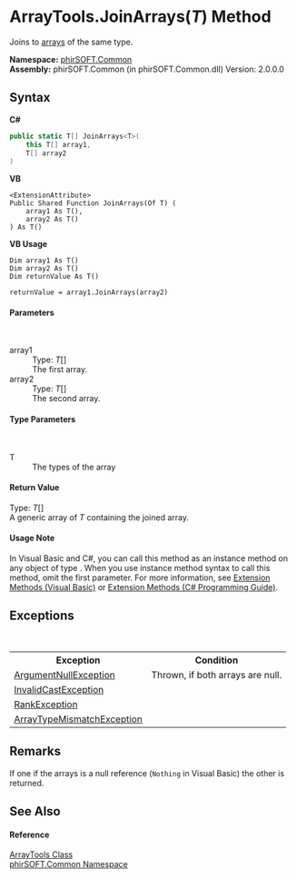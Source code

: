# ArrayTools.JoinArrays(*T*) Method 
 

Joins to <a href="http://msdn2.microsoft.com/en-us/library/czz5hkty" target="_blank">arrays</a> of the same type.

**Namespace:**&nbsp;<a href="e822f0a1-f524-76ce-c72d-9a62b8c4e673">phirSOFT.Common</a><br />**Assembly:**&nbsp;phirSOFT.Common (in phirSOFT.Common.dll) Version: 2.0.0.0

## Syntax

**C#**<br />
``` C#
public static T[] JoinArrays<T>(
	this T[] array1,
	T[] array2
)

```

**VB**<br />
``` VB
<ExtensionAttribute>
Public Shared Function JoinArrays(Of T) ( 
	array1 As T(),
	array2 As T()
) As T()
```

**VB Usage**<br />
``` VB Usage
Dim array1 As T()
Dim array2 As T()
Dim returnValue As T()

returnValue = array1.JoinArrays(array2)
```


#### Parameters
&nbsp;<dl><dt>array1</dt><dd>Type: *T*[]<br />The first array.</dd><dt>array2</dt><dd>Type: *T*[]<br />The second array.</dd></dl>

#### Type Parameters
&nbsp;<dl><dt>T</dt><dd>The types of the array</dd></dl>

#### Return Value
Type: *T*[]<br />A generic array of *T* containing the joined array.

#### Usage Note
In Visual Basic and C#, you can call this method as an instance method on any object of type . When you use instance method syntax to call this method, omit the first parameter. For more information, see <a href="http://msdn.microsoft.com/en-us/library/bb384936.aspx">Extension Methods (Visual Basic)</a> or <a href="http://msdn.microsoft.com/en-us/library/bb383977.aspx">Extension Methods (C# Programming Guide)</a>.

## Exceptions
&nbsp;<table><tr><th>Exception</th><th>Condition</th></tr><tr><td><a href="http://msdn2.microsoft.com/en-us/library/27426hcy" target="_blank">ArgumentNullException</a></td><td>Thrown, if both arrays are null.</td></tr><tr><td><a href="http://msdn2.microsoft.com/en-us/library/03tbzscz" target="_blank">InvalidCastException</a></td><td /></tr><tr><td><a href="http://msdn2.microsoft.com/en-us/library/dk917s00" target="_blank">RankException</a></td><td /></tr><tr><td><a href="http://msdn2.microsoft.com/en-us/library/1y8yfdw4" target="_blank">ArrayTypeMismatchException</a></td><td /></tr></table>

## Remarks
If one if the arrays is a null reference (`Nothing` in Visual Basic) the other is returned.

## See Also


#### Reference
<a href="57569303-b3dd-8201-fb50-fabefa82e02a">ArrayTools Class</a><br /><a href="e822f0a1-f524-76ce-c72d-9a62b8c4e673">phirSOFT.Common Namespace</a><br />